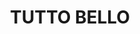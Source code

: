---
title: "TUTTO BELLO"
description: "TUTTO BELLO"
layout: shop
keywords:
  - 美食競賽
  - 台灣美食
  - 美食精選
datePublished: "2025-06-30"
dateModified: "2025-07-06"
city: "台北市"
district: "中山區"
address: "台北市中山區雙城街25巷15號1樓"
phone: "0225923355"
geo: "25.0662700179023, 121.52535190679987"
google_map: "https://maps.app.goo.gl/qXdwx3EQkqstWGeG9"
footinder: "https://footinder.com.tw/%E5%8F%B0%E5%8C%97%E5%B8%82%E4%B8%AD%E5%B1%B1%E5%8D%80/31289/"
official: "http://www.tuttobello.com.tw/"
award:
  - name: "500盤"
    year: "2024"
    entries:
      - dishes:
          - "乾煎日本黑鮑"
          - "螯蝦義大利麵"
          - "松露蘑菇卡布奇諾"

---